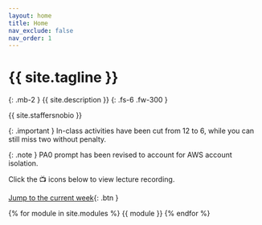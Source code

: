 ```yaml
---
layout: home
title: Home
nav_exclude: false
nav_order: 1
---
```


# {{ site.tagline }}
{: .mb-2 }
{{ site.description }}
{: .fs-6 .fw-300 }

{{ site.staffersnobio }}

{: .important } 
In-class activities have been cut from 12 to 6, while you can still miss two without penalty. 

{: .note } 
PA0 prompt has been revised to account for AWS account isolation. 

Click the 📺 icons below to view lecture recording. 



[Jump to the current week](#week-03){: .btn }

{% for module in site.modules %}
{{ module }}
{% endfor %}
